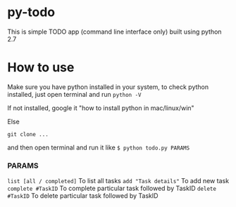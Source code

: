 # py-todo
This is simple TODO app (command line interface only) built using python 2.7

# How to use
Make sure you have python installed in your system, to check python installed, just open terminal and run
```python -V```

If not installed, google it "how to install python in mac/linux/win"

Else

```git clone ...```

and then open terminal and run it like
```$ python todo.py PARAMS```

### PARAMS
```list [all / completed]``` To list all tasks
```add "Task details"``` To add new task
```complete #TaskID``` To complete particular task followed by TaskID
```delete #TaskID``` To delete particular task followed by TaskID
